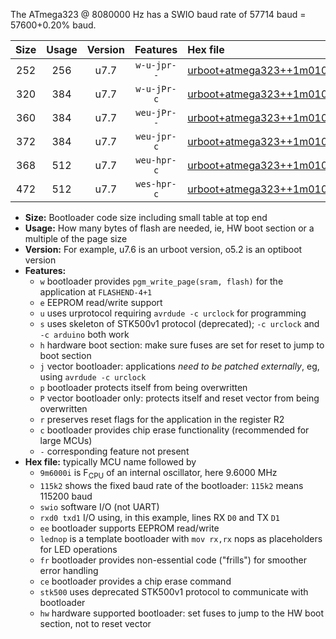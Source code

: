 The ATmega323 @ 8080000 Hz has a SWIO baud rate of 57714 baud = 57600+0.20% baud.

|Size|Usage|Version|Features|Hex file|
|:-:|:-:|:-:|:-:|:--|
|252|256|u7.7|`w-u-jpr--`|[urboot+atmega323++1m0100i++++7k2_swio_rxd0_txd1.hex](https://raw.githubusercontent.com/stefanrueger/urboot.hex/main/mcus/atmega323/internal_oscillator/fint++1m0100_Hz/br++++7k2_bps/urboot+atmega323++1m0100i++++7k2_swio_rxd0_txd1.hex)|
|320|384|u7.7|`w-u-jPr-c`|[urboot+atmega323++1m0100i++++7k2_swio_rxd0_txd1_lednop_fr_ce.hex](https://raw.githubusercontent.com/stefanrueger/urboot.hex/main/mcus/atmega323/internal_oscillator/fint++1m0100_Hz/br++++7k2_bps/urboot+atmega323++1m0100i++++7k2_swio_rxd0_txd1_lednop_fr_ce.hex)|
|360|384|u7.7|`weu-jPr--`|[urboot+atmega323++1m0100i++++7k2_swio_rxd0_txd1_ee_lednop_fr.hex](https://raw.githubusercontent.com/stefanrueger/urboot.hex/main/mcus/atmega323/internal_oscillator/fint++1m0100_Hz/br++++7k2_bps/urboot+atmega323++1m0100i++++7k2_swio_rxd0_txd1_ee_lednop_fr.hex)|
|372|384|u7.7|`weu-jpr-c`|[urboot+atmega323++1m0100i++++7k2_swio_rxd0_txd1_ee_lednop_fr_ce.hex](https://raw.githubusercontent.com/stefanrueger/urboot.hex/main/mcus/atmega323/internal_oscillator/fint++1m0100_Hz/br++++7k2_bps/urboot+atmega323++1m0100i++++7k2_swio_rxd0_txd1_ee_lednop_fr_ce.hex)|
|368|512|u7.7|`weu-hpr-c`|[urboot+atmega323++1m0100i++++7k2_swio_rxd0_txd1_ee_lednop_fr_ce_hw.hex](https://raw.githubusercontent.com/stefanrueger/urboot.hex/main/mcus/atmega323/internal_oscillator/fint++1m0100_Hz/br++++7k2_bps/urboot+atmega323++1m0100i++++7k2_swio_rxd0_txd1_ee_lednop_fr_ce_hw.hex)|
|472|512|u7.7|`wes-hpr-c`|[urboot+atmega323++1m0100i++++7k2_swio_rxd0_txd1_ee_lednop_fr_ce_stk500_hw.hex](https://raw.githubusercontent.com/stefanrueger/urboot.hex/main/mcus/atmega323/internal_oscillator/fint++1m0100_Hz/br++++7k2_bps/urboot+atmega323++1m0100i++++7k2_swio_rxd0_txd1_ee_lednop_fr_ce_stk500_hw.hex)|

- **Size:** Bootloader code size including small table at top end
- **Usage:** How many bytes of flash are needed, ie, HW boot section or a multiple of the page size
- **Version:** For example, u7.6 is an urboot version, o5.2 is an optiboot version
- **Features:**
  + `w` bootloader provides `pgm_write_page(sram, flash)` for the application at `FLASHEND-4+1`
  + `e` EEPROM read/write support
  + `u` uses urprotocol requiring `avrdude -c urclock` for programming
  + `s` uses skeleton of STK500v1 protocol (deprecated); `-c urclock` and `-c arduino` both work
  + `h` hardware boot section: make sure fuses are set for reset to jump to boot section
  + `j` vector bootloader: applications *need to be patched externally*, eg, using `avrdude -c urclock`
  + `p` bootloader protects itself from being overwritten
  + `P` vector bootloader only: protects itself and reset vector from being overwritten
  + `r` preserves reset flags for the application in the register R2
  + `c` bootloader provides chip erase functionality (recommended for large MCUs)
  + `-` corresponding feature not present
- **Hex file:** typically MCU name followed by
  + `9m6000i` is F<sub>CPU</sub> of an internal oscillator, here 9.6000 MHz
  + `115k2` shows the fixed baud rate of the bootloader: `115k2` means 115200 baud
  + `swio` software I/O (not UART)
  + `rxd0 txd1` I/O using, in this example, lines RX `D0` and TX `D1`
  + `ee` bootloader supports EEPROM read/write
  + `lednop` is a template bootloader with `mov rx,rx` nops as placeholders for LED operations
  + `fr` bootloader provides non-essential code ("frills") for smoother error handling
  + `ce` bootloader provides a chip erase command
  + `stk500` uses deprecated STK500v1 protocol to communicate with bootloader
  + `hw` hardware supported bootloader: set fuses to jump to the HW boot section, not to reset vector
